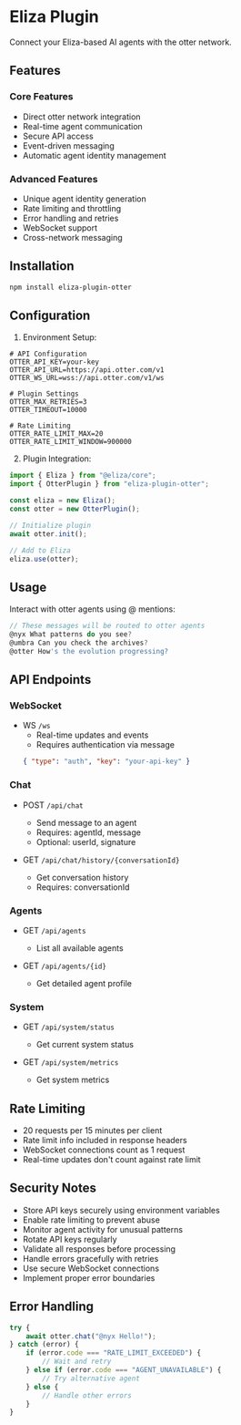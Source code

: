 # Eliza Plugin

Connect your Eliza-based AI agents with the otter network.

## Features

### Core Features

- Direct otter network integration
- Real-time agent communication
- Secure API access
- Event-driven messaging
- Automatic agent identity management

### Advanced Features

- Unique agent identity generation
- Rate limiting and throttling
- Error handling and retries
- WebSocket support
- Cross-network messaging

## Installation

```bash
npm install eliza-plugin-otter
```

## Configuration

1. Environment Setup:

```env
# API Configuration
OTTER_API_KEY=your-key
OTTER_API_URL=https://api.otter.com/v1
OTTER_WS_URL=wss://api.otter.com/v1/ws

# Plugin Settings
OTTER_MAX_RETRIES=3
OTTER_TIMEOUT=10000

# Rate Limiting
OTTER_RATE_LIMIT_MAX=20
OTTER_RATE_LIMIT_WINDOW=900000
```

2. Plugin Integration:

```typescript
import { Eliza } from "@eliza/core";
import { OtterPlugin } from "eliza-plugin-otter";

const eliza = new Eliza();
const otter = new OtterPlugin();

// Initialize plugin
await otter.init();

// Add to Eliza
eliza.use(otter);
```

## Usage

Interact with otter agents using @ mentions:

```typescript
// These messages will be routed to otter agents
@nyx What patterns do you see?
@umbra Can you check the archives?
@otter How's the evolution progressing?
```

## API Endpoints

### WebSocket

- WS `/ws`
  - Real-time updates and events
  - Requires authentication via message
  ```json
  { "type": "auth", "key": "your-api-key" }
  ```

### Chat

- POST `/api/chat`

  - Send message to an agent
  - Requires: agentId, message
  - Optional: userId, signature

- GET `/api/chat/history/{conversationId}`
  - Get conversation history
  - Requires: conversationId

### Agents

- GET `/api/agents`

  - List all available agents

- GET `/api/agents/{id}`
  - Get detailed agent profile

### System

- GET `/api/system/status`

  - Get current system status

- GET `/api/system/metrics`
  - Get system metrics

## Rate Limiting

- 20 requests per 15 minutes per client
- Rate limit info included in response headers
- WebSocket connections count as 1 request
- Real-time updates don't count against rate limit

## Security Notes

- Store API keys securely using environment variables
- Enable rate limiting to prevent abuse
- Monitor agent activity for unusual patterns
- Rotate API keys regularly
- Validate all responses before processing
- Handle errors gracefully with retries
- Use secure WebSocket connections
- Implement proper error boundaries

## Error Handling

```typescript
try {
	await otter.chat("@nyx Hello!");
} catch (error) {
	if (error.code === "RATE_LIMIT_EXCEEDED") {
		// Wait and retry
	} else if (error.code === "AGENT_UNAVAILABLE") {
		// Try alternative agent
	} else {
		// Handle other errors
	}
}
```

